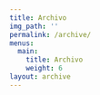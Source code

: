 ```yaml
---
title: Archivo
img_path: ''
permalink: /archive/
menus:
  main:
    title: Archivo
    weight: 6
layout: archive
---
```

